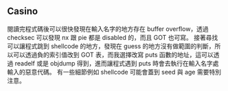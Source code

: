## Casino

閱讀完程式碼後可以很快發現在輸入名字的地方存在 buffer overflow，透過 checksec 可以發現 nx 跟 pie 都是 disabled 的，而且 GOT 也可寫。
接著尋找可以讓程式跳到 shellcode 的地方，發現在 guess 的地方沒有做範圍的判斷，所以可以透過負的索引值改到 GOT 表，而我選擇改寫 puts 函數的地址，這可以透過 readelf 或是 objdump 得到，進而讓程式遇到 puts 時會去執行在輸入名字處輸入的惡意代碼。
有一些細節例如 shellcode 可能會蓋到 seed 與 age 需要特別注意。
